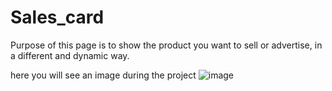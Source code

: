 # Sales_card
Purpose of this page is to show the product you want to sell or advertise, in a different and dynamic way.

here you will see an image during the project
![image](https://user-images.githubusercontent.com/117602073/212444123-10fa333d-30bb-48cf-9de0-77313b2925b7.png)
